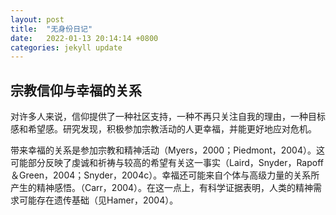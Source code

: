 ```yaml
---
layout: post
title:  "无身份日记"
date:   2022-01-13 20:14:14 +0800
categories: jekyll update
---
```


## 宗教信仰与幸福的关系

对许多人来说，信仰提供了一种社区支持，一种不再只关注自我的理由，一种目标感和希望感。研究发现，积极参加宗教活动的人更幸福，并能更好地应对危机。

带来幸福的关系是参加宗教和精神活动（Myers，2000；Piedmont，2004）。这可能部分反映了虔诚和祈祷与较高的希望有关这一事实（Laird，Snyder，Rapoff＆Green，2004；Snyder，2004c）。幸福还可能来自个体与高级力量的关系所产生的精神感悟。（Carr，2004）。在这一点上，有科学证据表明，人类的精神需求可能存在遗传基础（见Hamer，2004）。


